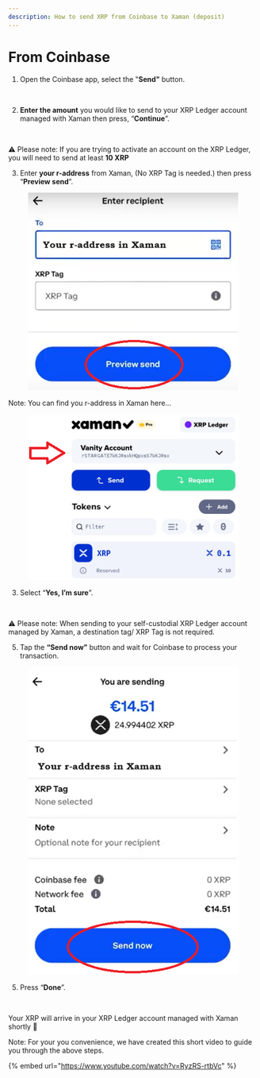 ```yaml
---
description: How to send XRP from Coinbase to Xaman (deposit)
---
```


# From Coinbase

1. Open the Coinbase app, select the "**Send"** button.

<figure><img src="../../.gitbook/assets/Coinbase - 1.png" alt=""><figcaption></figcaption></figure>

2. **Enter the amount** you would like to send to your XRP Ledger account managed with Xaman then press, “**Continue**”.

<figure><img src="../../.gitbook/assets/Coinbase - 2.png" alt=""><figcaption></figcaption></figure>

⚠️ Please note: If you are trying to activate an account on the XRP Ledger, you will need to send at least **10 XRP**

3. Enter **your r-address** from Xaman, (No XRP Tag is needed.) then press “**Preview send**”.

<figure><img src="../../.gitbook/assets/Coinbase - Send screen - 1.png" alt=""><figcaption></figcaption></figure>

Note: You can find you r-address in Xaman here…

<figure><img src="../../.gitbook/assets/R-address in Xaman.png" alt=""><figcaption></figcaption></figure>

3. Select “**Yes, I’m sure**”.

<figure><img src="../../.gitbook/assets/Coinbase - 4.png" alt=""><figcaption></figcaption></figure>

⚠️ Please note: When sending to your self-custodial XRP Ledger account managed by Xaman, a destination tag/ XRP Tag is not required.

5. Tap the **“Send now”** button and wait for Coinbase to process your transaction.

<figure><img src="../../.gitbook/assets/Coinbase - Send screen - 2.png" alt=""><figcaption></figcaption></figure>

5. Press “**Done**”.

<figure><img src="../../.gitbook/assets/Coinbase - 6.png" alt=""><figcaption></figcaption></figure>

Your XRP will arrive in your XRP Ledger account managed with Xaman shortly 🎉



Note: For your you convenience, we have created this short video to guide you through the above steps.

{% embed url="https://www.youtube.com/watch?v=RyzRS-rtbVc" %}
